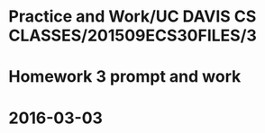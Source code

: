 # Practice and Work/UC DAVIS CS CLASSES/201509ECS30FILES/3
# Homework 3 prompt and work
# 2016-03-03
